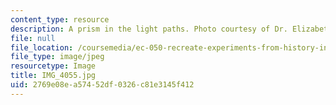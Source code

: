 ```yaml
---
content_type: resource
description: A prism in the light paths. Photo courtesy of Dr. Elizabeth Cavicchi.
file: null
file_location: /coursemedia/ec-050-recreate-experiments-from-history-inform-the-future-from-the-past-galileo-january-iap-2010/2769e08ea57452df0326c81e3145f412_IMG_4055.jpg
file_type: image/jpeg
resourcetype: Image
title: IMG_4055.jpg
uid: 2769e08e-a574-52df-0326-c81e3145f412
---
```

